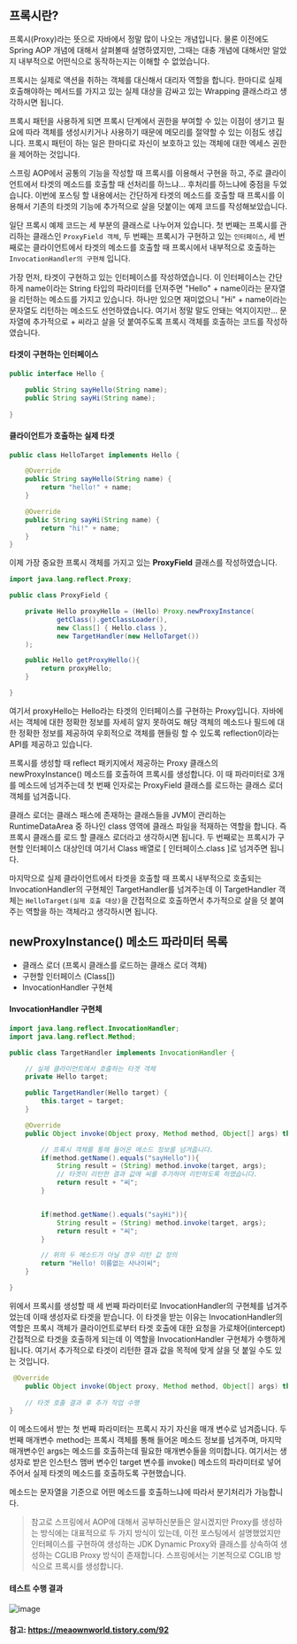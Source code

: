 
## 프록시란?

프록시(Proxy)라는 뜻으로 자바에서 정말 많이 나오는 개념입니다. 물론 이전에도 Spring AOP 개념에 대해서 살펴볼때 설명하였지만, 그때는 대충 개념에 대해서만 알았지 내부적으로 어떤식으로 동작하는지는 이해할 수 없었습니다.

프록시는 실제로 액션을 취하는 객체를 대신해서 대리자 역할을 합니다. 한마디로 실제 호출해야하는 메서드를 가지고 있는 실제 대상을 감싸고 있는 Wrapping 클래스라고 생각하시면 됩니다. 

프록시 패턴을 사용하게 되면 프록시 단계에서 권한을 부여할 수 있는 이점이 생기고 필요에 따라 객체를 생성시키거나 사용하기 때문에 메모리를 절약할 수 있는 이점도 생깁니다. 프록시 패턴이 하는 일은 한마디로 자신이 보호하고 있는 객체에 대한 엑세스 권한을 제어하는 것입니다.

스프링 AOP에서 공통의 기능을 작성할 때 프록시를 이용해서 구현을 하고, 주로 클라이언트에서 타겟의 메소드를 호출할 때 선처리를 하느냐... 후처리를 하느냐에 중점을 두었습니다. 이번에 포스팅 할 내용에서는 간단하게 타겟의 메소드를 호출할 때 프록시를 이용해서 기존의 타겟의 기능에 추가적으로 살을 덧붙이는 예제 코드를 작성해보았습니다.

일단 프록시 예제 코드는 세 부분의 클래스로 나누어져 있습니다. 첫 번째는 프록시를 관리하는 클래스인 `ProxyField 객체`, 두 번째는 프록시가 구현하고 있는 `인터페이스`, 세 번째로는 클라이언트에서 타겟의 메소드를 호출할 때 프록시에서 내부적으로 호출하는 `InvocationHandler의 구현체` 입니다.

가장 먼저, 타겟이 구현하고 있는 인터페이스를 작성하였습니다. 이 인터페이스는 간단하게 name이라는 String 타입의 파라미터를 던져주면 "Hello" + name이라는 문자열을 리턴하는 메소드를 가지고 있습니다. 하나만 있으면 재미없으니 "Hi" + name이라는 문자열도 리턴하는 메소드도 선언하였습니다. 여기서 정말 말도 안돼는 억지이지만... 문자열에 추가적으로 + 씨라고 살을 덧 붙여주도록 프록시 객체를 호출하는 코드를 작성하였습니다.

#### 타겟이 구현하는 인터페이스

```java
public interface Hello {

    public String sayHello(String name);
    public String sayHi(String name);
    
}
```

#### 클라이언트가 호출하는 실제 타겟

```java
public class HelloTarget implements Hello {

    @Override
    public String sayHello(String name) {
        return "hello!" + name;
    }

    @Override
    public String sayHi(String name) {
        return "hi!" + name;
    }
}
```

이제 가장 중요한 프록시 객체를 가지고 있는 **ProxyField** 클래스를 작성하였습니다.

```java
import java.lang.reflect.Proxy;

public class ProxyField {

    private Hello proxyHello = (Hello) Proxy.newProxyInstance(
            getClass().getClassLoader(),
            new Class[] { Hello.class },
            new TargetHandler(new HelloTarget())
    );

    public Hello getProxyHello(){
        return proxyHello;
    }

}
```

여기서 proxyHello는 Hello라는 타겟의 인터페이스를 구현하는 Proxy입니다. 자바에서는 객체에 대한 정확한 정보를 자세히 알지 못하여도 해당 객체의 메소드나 필드에 대한 정확한 정보를 제공하여 우회적으로 객체를 핸들링 할 수 있도록 reflection이라는 API를 제공하고 있습니다. 

프록시를 생성할 때 reflect 패키지에서 제공하는 Proxy 클래스의 newProxyInstance() 메소드를 호출하여 프록시를 생성합니다. 이 때 파라미터로 3개를 메소드에 넘겨주는데 첫 번째 인자로는 ProxyField 클래스를 로드하는 클래스 로더 객체를 넘겨줍니다. 

클래스 로더는 클래스 패스에 존재하는 클래스들을 JVM이 관리하는 RuntimeDataArea 중 하나인 class 영역에 클래스 파일을 적재하는 역할을 합니다. 즉 프록시 클래스를 로드 할 클래스 로더라고 생각하시면 됩니다. 두 번째로는 프록시가 구현할 인터페이스 대상인데 여기서 Class 배열로 [ 인터페이스.class ]로 넘겨주면 됩니다. 

마지막으로 실제 클라이언트에서 타겟을 호출할 때 프록시 내부적으로 호출되는 InvocationHandler의 구현체인 TargetHandler를 넘겨주는데 이 TargetHandler 객체는 `HelloTarget(실제 호출 대상)`을 간접적으로 호출하면서 추가적으로 살을 덧 붙여 주는 역할을 하는 객체라고 생각하시면 됩니다. 

## newProxyInstance() 메소드 파라미터 목록

- 클래스 로더 (프록시 클래스를 로드하는 클래스 로더 객체)
- 구현할 인터페이스 (Class[])
- InvocationHandler 구현체

#### InvocationHandler 구현체

```java
import java.lang.reflect.InvocationHandler;
import java.lang.reflect.Method;

public class TargetHandler implements InvocationHandler {

    // 실제 클라이언트에서 호출하는 타겟 객체
    private Hello target;

    public TargetHandler(Hello target) {
        this.target = target;
    }

    @Override
    public Object invoke(Object proxy, Method method, Object[] args) throws Throwable {

        // 프록시 객체를 통해 들어온 메소드 정보를 넘겨줍니다.
        if(method.getName().equals("sayHello")){
            String result = (String) method.invoke(target, args);
            // 타겟이 리턴한 결과 값에 씨를 추가하여 리턴하도록 하였습니다.
            return result + "씨";
        }


        if(method.getName().equals("sayHi")){
            String result = (String) method.invoke(target, args);
            return result + "씨";
        }

        // 위의 두 메소드가 아닐 경우 리턴 값 정의
        return "Hello! 이름없는 사나이씨";
    }

}
```

위에서 프록시를 생성할 때 세 번째 파라미터로 InvocationHandler의 구현체를 넘겨주었는데 이때 생성자로 타겟을 받습니다. 이 타겟을 받는 이유는 InvocationHandler의 역할은 프록시 객체가 클라이언트로부터 타겟 호출에 대한 요청을 가로채어(intercept) 간접적으로 타겟을 호출하게 되는데 이 역할을 InvocationHandler 구현체가 수행하게 됩니다. 여기서 추가적으로 타겟이 리턴한 결과 값을 목적에 맞게 살을 덧 붙일 수도 있는 것입니다.


```java
 @Override
    public Object invoke(Object proxy, Method method, Object[] args) throws Throwable {
        
    // 타겟 호출 결과 후 추가 작업 수행
}
```

이 메소드에서 받는 첫 번째 파라미터는 프록시 자기 자신을 매개 변수로 넘겨줍니다. 두 번째 매개변수 method는 프록시 객체를 통해 들어온 메소드 정보를 넘겨주며, 마지막 매개변수인 args는 메소드를 호출하는데 필요한 매개변수들을 의미합니다. 여기서는 생성자로 받은 인스턴스 맴버 변수인 target 변수를 invoke() 메소드의 파라미터로 넣어주어서 실제 타겟의 메소드를 호출하도록 구현했습니다.

메소드는 문자열을 기준으로 어떤 메소드를 호출하느냐에 따라서 분기처리가 가능합니다.


>참고로 스프링에서 AOP에 대해서 공부하신분들은 알시겠지만 Proxy를 생성하는 방식에는 대표적으로 두 가지 방식이 있는데, 이전 포스팅에서 설명했었지만 인터페이스를 구현하여 생성하는 JDK Dynamic Proxy와 클래스를 상속하여 생성하는 CGLIB Proxy 방식이 존재합니다. 스프링에서는 기본적으로 CGLIB 방식으로 프록시를 생성합니다.


#### 테스트 수행 결과


![image](https://user-images.githubusercontent.com/22395934/74549847-ba251280-4f93-11ea-98fc-cfc40789b2b2.png)


#### 참고: https://meaownworld.tistory.com/92